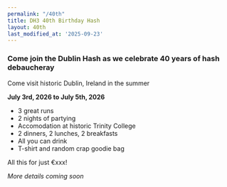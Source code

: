 ```yaml
---
permalink: "/40th"
title: DH3 40th Birthday Hash
layout: 40th
last_modified_at: '2025-09-23'
---
```


### Come join the Dublin Hash as we celebrate 40 years of hash debaucheray

Come visit historic Dublin, Ireland in the summer

<b>July 3rd, 2026 to July 5th, 2026</b>

* 3 great runs
* 2 nights of partying
* Accomodation at historic Trinity College
* 2 dinners, 2 lunches, 2 breakfasts
* All you can drink
* T-shirt and random crap goodie bag

All this for just €xxx!

<i>More details coming soon</i>


